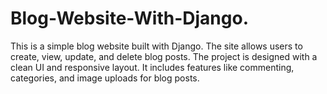 # Blog-Website-With-Django.
This is a simple blog website built with Django. The site allows users to create, view, update, and delete blog posts. The project is designed with a clean UI and responsive layout. It includes features like commenting, categories, and image uploads for blog posts.

